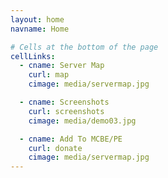 ```yaml
---
layout: home
navname: Home

# Cells at the bottom of the page
cellLinks:
  - cname: Server Map
    curl: map
    cimage: media/servermap.jpg

  - cname: Screenshots
    curl: screenshots
    cimage: media/demo03.jpg

  - cname: Add To MCBE/PE
    curl: donate
    cimage: media/servermap.jpg
---
```


